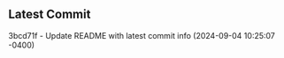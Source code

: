
## Latest Commit
3bcd71f - Update README with latest commit info (2024-09-04 10:25:07 -0400) <Yunxi-Zhou>
